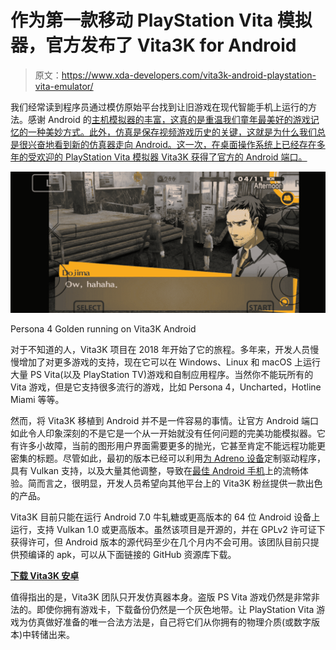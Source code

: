 # 作为第一款移动 PlayStation Vita 模拟器，官方发布了 Vita3K for Android

> 原文：<https://www.xda-developers.com/vita3k-android-playstation-vita-emulator/>

我们经常读到程序员通过模仿原始平台找到让旧游戏在现代智能手机上运行的方法。感谢 Android 的[主机模拟器的丰富，这真的是重温我们童年最美好的游戏记忆的一种美妙方式。此外，仿真是保存视频游戏历史的关键，这就是为什么我们总是很兴奋地看到新的仿真器走向 Android。这一次，在桌面操作系统上已经存在多年的受欢迎的 PlayStation Vita 模拟器 Vita3K 获得了官方的 Android 端口。](https://www.xda-developers.com/best-emulators-android/)

 <picture>![Persona 4 Golden running on Vita3K](img/775082314411c83865af63018c4e8998.png)</picture> 

Persona 4 Golden running on Vita3K Android

对于不知道的人，Vita3K 项目在 2018 年开始了它的旅程。多年来，开发人员慢慢增加了对更多游戏的支持，现在它可以在 Windows、Linux 和 macOS 上运行大量 PS Vita(以及 PlayStation TV)游戏和自制应用程序。当然你不能玩所有的 Vita 游戏，但是它支持很多流行的游戏，比如 Persona 4，Uncharted，Hotline Miami 等等。

然而，将 Vita3K 移植到 Android 并不是一件容易的事情。让官方 Android 端口如此令人印象深刻的不是它是一个从一开始就没有任何问题的完美功能模拟器。它有许多小故障，当前的图形用户界面需要更多的抛光，它甚至肯定不能远程功能更密集的标题。尽管如此，最初的版本已经可以利用[为 Adreno 设备](https://www.xda-developers.com/adreno-tools-update-android-graphics-drivers/)定制驱动程序，具有 Vulkan 支持，以及大量其他调整，导致在[最佳 Android 手机](https://www.xda-developers.com/best-android-phones/)上的流畅体验。简而言之，很明显，开发人员希望向其他平台上的 Vita3K 粉丝提供一款出色的产品。

Vita3K 目前只能在运行 Android 7.0 牛轧糖或更高版本的 64 位 Android 设备上运行，支持 Vulkan 1.0 或更高版本。虽然该项目是开源的，并在 GPLv2 许可证下获得许可，但 Android 版本的源代码至少在几个月内不会可用。该团队目前只提供预编译的 apk，可以从下面链接的 GitHub 资源库下载。

**[下载 Vita3K 安卓](https://github.com/Vita3K/Vita3K-Android/releases/latest)**

值得指出的是，Vita3K 团队只开发仿真器本身。盗版 PS Vita 游戏仍然是非常非法的。即使你拥有游戏卡，下载备份仍然是一个灰色地带。让 PlayStation Vita 游戏为仿真做好准备的唯一合法方法是，自己将它们从你拥有的物理介质(或数字版本)中转储出来。